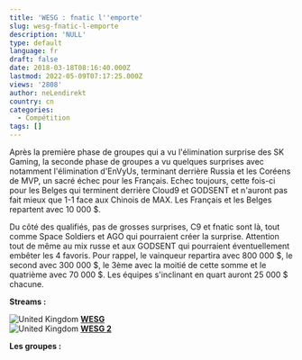 ```yaml
---
title: 'WESG : fnatic l''emporte'
slug: wesg-fnatic-l-emporte
description: 'NULL'
type: default
language: fr
draft: false
date: 2018-03-18T08:16:40.000Z
lastmod: 2022-05-09T07:17:25.000Z
views: '2808'
author: neLendirekt
country: cn
categories:
  - Compétition
tags: []
---
```

Après la première phase de groupes qui a vu l'élimination surprise des SK Gaming, la seconde phase de groupes a vu quelques surprises avec notamment l'élimination d'EnVyUs, terminant derrière Russia et les Coréens de MVP, un sacré échec pour les Français. Echec toujours, cette fois-ci pour les Belges qui terminent derrière Cloud9 et GODSENT et n'auront pas fait mieux que 1-1 face aux Chinois de MAX. Les Français et les Belges repartent avec 10 000 $.

Du côté des qualifiés, pas de grosses surprises, C9 et fnatic sont là, tout comme Space Soldiers et AGO qui pourraient créer la surprise. Attention tout de même au mix russe et aux GODSENT qui pourraient éventuellement embêter les 4 favoris. Pour rappel, le vainqueur repartira avec 800 000 $, le second avec 300 000 $, le 3ème avec la moitié de cette somme et le quatrième avec 70 000 $. Les équipes s'inclinant en quart auront 25 000 $ chacune.

**Streams :** 

![United Kingdom](/images/countries/gb.svg)⁠ [**WESG** ](https://www.twitch.tv/wesg%5Fcsgo)  
![United Kingdom](/images/countries/gb.svg)⁠ [**WESG 2**](http://www.twitch.tv/wesg%5Fcsgo%5F2)

**Les groupes :**
